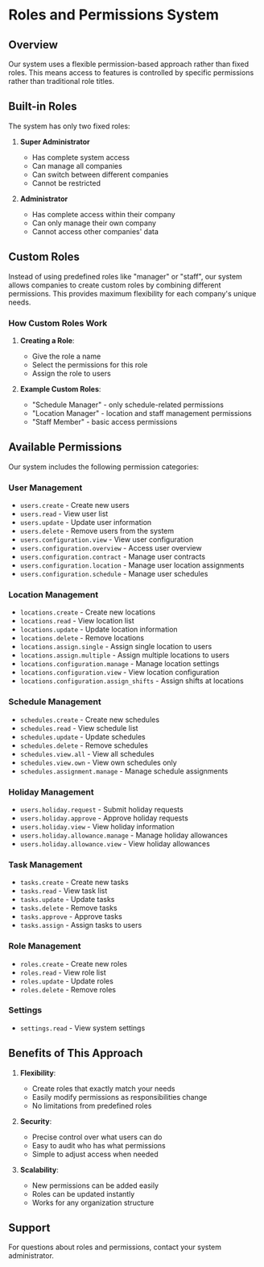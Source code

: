 # Roles and Permissions System

## Overview

Our system uses a flexible permission-based approach rather than fixed roles. This means access to features is controlled by specific permissions rather than traditional role titles.

## Built-in Roles

The system has only two fixed roles:

1. **Super Administrator**

   - Has complete system access
   - Can manage all companies
   - Can switch between different companies
   - Cannot be restricted

2. **Administrator**
   - Has complete access within their company
   - Can only manage their own company
   - Cannot access other companies' data

## Custom Roles

Instead of using predefined roles like "manager" or "staff", our system allows companies to create custom roles by combining different permissions. This provides maximum flexibility for each company's unique needs.

### How Custom Roles Work

1. **Creating a Role**:

   - Give the role a name
   - Select the permissions for this role
   - Assign the role to users

2. **Example Custom Roles**:
   - "Schedule Manager" - only schedule-related permissions
   - "Location Manager" - location and staff management permissions
   - "Staff Member" - basic access permissions

## Available Permissions

Our system includes the following permission categories:

### User Management

- `users.create` - Create new users
- `users.read` - View user list
- `users.update` - Update user information
- `users.delete` - Remove users from the system
- `users.configuration.view` - View user configuration
- `users.configuration.overview` - Access user overview
- `users.configuration.contract` - Manage user contracts
- `users.configuration.location` - Manage user location assignments
- `users.configuration.schedule` - Manage user schedules

### Location Management

- `locations.create` - Create new locations
- `locations.read` - View location list
- `locations.update` - Update location information
- `locations.delete` - Remove locations
- `locations.assign.single` - Assign single location to users
- `locations.assign.multiple` - Assign multiple locations to users
- `locations.configuration.manage` - Manage location settings
- `locations.configuration.view` - View location configuration
- `locations.configuration.assign_shifts` - Assign shifts at locations

### Schedule Management

- `schedules.create` - Create new schedules
- `schedules.read` - View schedule list
- `schedules.update` - Update schedules
- `schedules.delete` - Remove schedules
- `schedules.view.all` - View all schedules
- `schedules.view.own` - View own schedules only
- `schedules.assignment.manage` - Manage schedule assignments

### Holiday Management

- `users.holiday.request` - Submit holiday requests
- `users.holiday.approve` - Approve holiday requests
- `users.holiday.view` - View holiday information
- `users.holiday.allowance.manage` - Manage holiday allowances
- `users.holiday.allowance.view` - View holiday allowances

### Task Management

- `tasks.create` - Create new tasks
- `tasks.read` - View task list
- `tasks.update` - Update tasks
- `tasks.delete` - Remove tasks
- `tasks.approve` - Approve tasks
- `tasks.assign` - Assign tasks to users

### Role Management

- `roles.create` - Create new roles
- `roles.read` - View role list
- `roles.update` - Update roles
- `roles.delete` - Remove roles

### Settings

- `settings.read` - View system settings

## Benefits of This Approach

1. **Flexibility**:

   - Create roles that exactly match your needs
   - Easily modify permissions as responsibilities change
   - No limitations from predefined roles

2. **Security**:

   - Precise control over what users can do
   - Easy to audit who has what permissions
   - Simple to adjust access when needed

3. **Scalability**:
   - New permissions can be added easily
   - Roles can be updated instantly
   - Works for any organization structure

## Support

For questions about roles and permissions, contact your system administrator.
